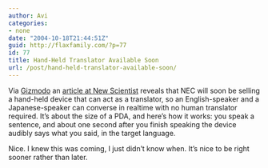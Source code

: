 ```yaml
---
author: Avi
categories:
- none
date: "2004-10-18T21:44:51Z"
guid: http://flaxfamily.com/?p=77
id: 77
title: Hand-Held Translator Available Soon
url: /post/hand-held-translator-available-soon/
---
```

Via [Gizmodo](http://www.gizmodo.com/archives/multilingual-023582.php) an [article at New Scientist](http://www.newscientist.com/news/news.jsp?id=ns99996503) reveals that NEC will soon be selling a hand-held device that can act as a translator, so an English-speaker and a Japanese-speaker can converse in realtime with no human translator required. It&#8217;s about the size of a PDA, and here&#8217;s how it works: you speak a sentence, and about one second after you finish speaking the device audibly says what you said, in the target language.

Nice. I knew this was coming, I just didn&#8217;t know when. It&#8217;s nice to be right sooner rather than later.
